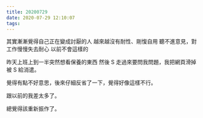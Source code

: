 ```yaml
---
title: 20200729
date: 2020-07-29 12:10:07
tags:
---
```


其實漸漸覺得自己正在變成討厭的人
越來越沒有耐性、剛愎自用
聽不進意見，對工作慢慢失去耐心
以前不會這樣的

昨天上班上到一半突然想看保養的東西
然後 S 走過來要問我問題，我把網頁滑掉被 S 給消遣。

覺得有點不好意思，後來仔細反省了一下，覺得好像這樣不行。

跟以前的我差太多了。

總覺得該重新振作了。
